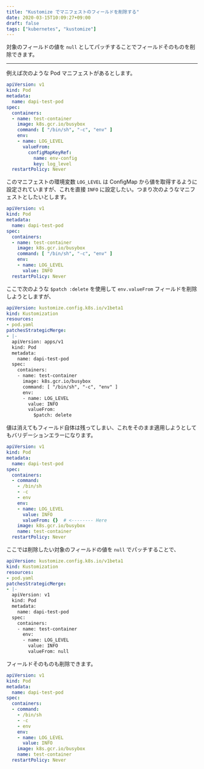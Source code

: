 ```yaml
---
title: "Kustomize でマニフェストのフィールドを削除する"
date: 2020-03-15T10:09:27+09:00
draft: false
tags: ["kubernetes", "kustomize"]
---
```


対象のフィールドの値を `null` としてパッチすることでフィールドそのものを削除できます。

---

例えば次のような Pod マニフェストがあるとします。

```yaml
apiVersion: v1
kind: Pod
metadata:
  name: dapi-test-pod
spec:
  containers:
  - name: test-container
    image: k8s.gcr.io/busybox
    command: [ "/bin/sh", "-c", "env" ]
    env:
    - name: LOG_LEVEL
      valueFrom:
        configMapKeyRef:
          name: env-config
          key: log_level
  restartPolicy: Never
```

このマニフェストの環境変数 `LOG_LEVEL` は ConfigMap から値を取得するように設定されていますが、これを直接 `INFO` に設定したい。つまり次のようなマニフェストとしたいとします。

```yaml
apiVersion: v1
kind: Pod
metadata:
  name: dapi-test-pod
spec:
  containers:
  - name: test-container
    image: k8s.gcr.io/busybox
    command: [ "/bin/sh", "-c", "env" ]
    env:
    - name: LOG_LEVEL
      value: INFO
  restartPolicy: Never
```

ここで次のような `$patch :delete` を使用して `env.valueFrom` フィールドを削除しようとしますが、

```yaml
apiVersion: kustomize.config.k8s.io/v1beta1
kind: Kustomization
resources:
- pod.yaml
patchesStrategicMerge:
- |-
  apiVersion: apps/v1
  kind: Pod
  metadata:
    name: dapi-test-pod
  spec:
    containers:
    - name: test-container
      image: k8s.gcr.io/busybox
      command: [ "/bin/sh", "-c", "env" ]
      env:
      - name: LOG_LEVEL
        value: INFO
        valueFrom:
          $patch: delete
```

値は消えてもフィールド自体は残ってしまい、これをそのまま適用しようとしてもバリデーションエラーになります。

```yaml
apiVersion: v1
kind: Pod
metadata:
  name: dapi-test-pod
spec:
  containers:
  - command:
    - /bin/sh
    - -c
    - env
    env:
    - name: LOG_LEVEL
      value: INFO
      valueFrom: {}  # <-------- Here
    image: k8s.gcr.io/busybox
    name: test-container
  restartPolicy: Never
```

ここでは削除したい対象のフィールドの値を `null` でパッチすることで、

```yaml
apiVersion: kustomize.config.k8s.io/v1beta1
kind: Kustomization
resources:
- pod.yaml
patchesStrategicMerge:
- |-
  apiVersion: v1
  kind: Pod
  metadata:
    name: dapi-test-pod
  spec:
    containers:
    - name: test-container
      env:
      - name: LOG_LEVEL
        value: INFO
        valueFrom: null
```

フィールドそのものも削除できます。

```yaml
apiVersion: v1
kind: Pod
metadata:
  name: dapi-test-pod
spec:
  containers:
  - command:
    - /bin/sh
    - -c
    - env
    env:
    - name: LOG_LEVEL
      value: INFO
    image: k8s.gcr.io/busybox
    name: test-container
  restartPolicy: Never
```
